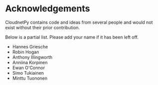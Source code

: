 # Acknowledgements

CloudnetPy contains code and ideas from several people and would
not exist without their prior contribution.

Below is a partial list. Please add your name if it has been left off.

- Hannes Griesche
- Robin Hogan
- Anthony Illingworth
- Anniina Korpinen
- Ewan O'Connor
- Simo Tukiainen
- Minttu Tuononen


